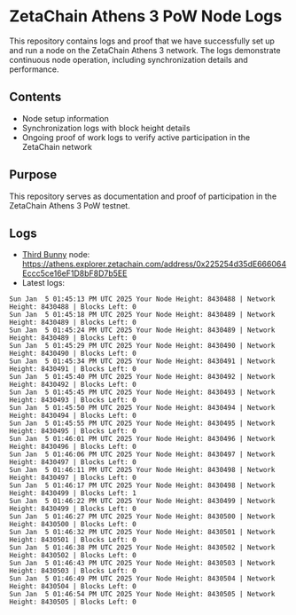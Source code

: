 # ZetaChain Athens 3 PoW Node Logs
This repository contains logs and proof that we have successfully set up and run a node on the ZetaChain Athens 3 network. The logs demonstrate continuous node operation, including synchronization details and performance.

## Contents
- Node setup information
- Synchronization logs with block height details
- Ongoing proof of work logs to verify active participation in the ZetaChain network

## Purpose
This repository serves as documentation and proof of participation in the ZetaChain Athens 3 PoW testnet.

## Logs

- [Third Bunny](https://thirdbunny.xyz/) node: https://athens.explorer.zetachain.com/address/0x225254d35dE666064Eccc5ce16eF1D8bF8D7b5EE
- Latest logs:
```
Sun Jan  5 01:45:13 PM UTC 2025 Your Node Height: 8430488 | Network Height: 8430488 | Blocks Left: 0
Sun Jan  5 01:45:18 PM UTC 2025 Your Node Height: 8430489 | Network Height: 8430489 | Blocks Left: 0
Sun Jan  5 01:45:24 PM UTC 2025 Your Node Height: 8430489 | Network Height: 8430489 | Blocks Left: 0
Sun Jan  5 01:45:29 PM UTC 2025 Your Node Height: 8430490 | Network Height: 8430490 | Blocks Left: 0
Sun Jan  5 01:45:34 PM UTC 2025 Your Node Height: 8430491 | Network Height: 8430491 | Blocks Left: 0
Sun Jan  5 01:45:40 PM UTC 2025 Your Node Height: 8430492 | Network Height: 8430492 | Blocks Left: 0
Sun Jan  5 01:45:45 PM UTC 2025 Your Node Height: 8430493 | Network Height: 8430493 | Blocks Left: 0
Sun Jan  5 01:45:50 PM UTC 2025 Your Node Height: 8430494 | Network Height: 8430494 | Blocks Left: 0
Sun Jan  5 01:45:55 PM UTC 2025 Your Node Height: 8430495 | Network Height: 8430495 | Blocks Left: 0
Sun Jan  5 01:46:01 PM UTC 2025 Your Node Height: 8430496 | Network Height: 8430496 | Blocks Left: 0
Sun Jan  5 01:46:06 PM UTC 2025 Your Node Height: 8430497 | Network Height: 8430497 | Blocks Left: 0
Sun Jan  5 01:46:11 PM UTC 2025 Your Node Height: 8430498 | Network Height: 8430497 | Blocks Left: 0
Sun Jan  5 01:46:17 PM UTC 2025 Your Node Height: 8430498 | Network Height: 8430499 | Blocks Left: 1
Sun Jan  5 01:46:22 PM UTC 2025 Your Node Height: 8430499 | Network Height: 8430499 | Blocks Left: 0
Sun Jan  5 01:46:27 PM UTC 2025 Your Node Height: 8430500 | Network Height: 8430500 | Blocks Left: 0
Sun Jan  5 01:46:32 PM UTC 2025 Your Node Height: 8430501 | Network Height: 8430501 | Blocks Left: 0
Sun Jan  5 01:46:38 PM UTC 2025 Your Node Height: 8430502 | Network Height: 8430502 | Blocks Left: 0
Sun Jan  5 01:46:43 PM UTC 2025 Your Node Height: 8430503 | Network Height: 8430503 | Blocks Left: 0
Sun Jan  5 01:46:49 PM UTC 2025 Your Node Height: 8430504 | Network Height: 8430504 | Blocks Left: 0
Sun Jan  5 01:46:54 PM UTC 2025 Your Node Height: 8430505 | Network Height: 8430505 | Blocks Left: 0
```

